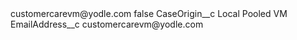 <?xml version="1.0" encoding="UTF-8"?>
<CustomMetadata xmlns="http://soap.sforce.com/2006/04/metadata" xmlns:xsi="http://www.w3.org/2001/XMLSchema-instance" xmlns:xsd="http://www.w3.org/2001/XMLSchema">
    <label>customercarevm@yodle.com</label>
    <protected>false</protected>
    <values>
        <field>CaseOrigin__c</field>
        <value xsi:type="xsd:string">Local Pooled VM</value>
    </values>
    <values>
        <field>EmailAddress__c</field>
        <value xsi:type="xsd:string">customercarevm@yodle.com</value>
    </values>
</CustomMetadata>
